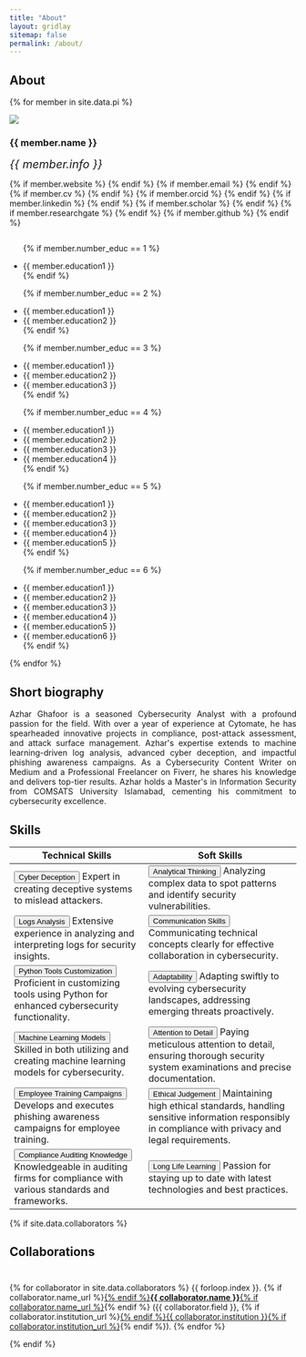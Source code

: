 ```yaml
---
title: "About"
layout: gridlay
sitemap: false
permalink: /about/
---
```


## About 


{% for member in site.data.pi %}

<div class="row">
  <img src="{{ site.url }}{{ site.baseurl }}/images/team/{{ member.photo-large }}" class="img-responsive avatar-about" />
  <h3>{{ member.name }}</h3>
  <i style="font-size:20px">{{ member.info }}</i><br>

  {% if member.website %}<a href="{{ member.website }}" target="_blank"><i class="fa fa-home fa-3x"></i></a> {% endif %}
  {% if member.email %}<a href="mailto:{{ member.email }}" target="_blank"><i class="fa fa-envelope-square fa-3x"></i></a> {% endif %}
  {% if member.cv %} <a href="{{ member.cv }}" target="_blank"><i class="ai ai-cv-square ai-3x"></i></a> {% endif %}
  {% if member.orcid %} <a href="{{ member.orcid }}" target="_blank"><i class="ai ai-orcid-square ai-3x"></i></a> {% endif %}
  {% if member.linkedin %} <a href="{{ member.linkedin }}" target="_blank"><i class="fa fa-linkedin-square fa-3x"></i></a> {% endif %}
  {% if member.scholar %} <a href="{{ member.scholar }}" target="_blank"><i class="ai ai-google-scholar-square ai-3x"></i></a> {% endif %}
  {% if member.researchgate %} <a href="{{ member.researchgate }}" target="_blank"><i class="ai ai-researchgate-square ai-3x"></i></a> {% endif %}
  {% if member.github %} <a href="{{ member.github }}" target="_blank"><i class="fa fa-github-square fa-3x"></i></a> {% endif %}
  <ul style="overflow: hidden">

  {% if member.number_educ == 1 %}
  <li> {{ member.education1 }} </li>
  {% endif %}

  {% if member.number_educ == 2 %}
  <li> {{ member.education1 }} </li>
  <li> {{ member.education2 }} </li>
  {% endif %}

  {% if member.number_educ == 3 %}
  <li> {{ member.education1 }} </li>
  <li> {{ member.education2 }} </li>
  <li> {{ member.education3 }} </li>
  {% endif %}

  {% if member.number_educ == 4 %}
  <li> {{ member.education1 }} </li>
  <li> {{ member.education2 }} </li>
  <li> {{ member.education3 }} </li>
  <li> {{ member.education4 }} </li>
  {% endif %}

  {% if member.number_educ == 5 %}
  <li> {{ member.education1 }} </li>
  <li> {{ member.education2 }} </li>
  <li> {{ member.education3 }} </li>
  <li> {{ member.education4 }} </li>
  <li> {{ member.education5 }} </li>
  {% endif %}

  {% if member.number_educ == 6 %}
  <li> {{ member.education1 }} </li>
  <li> {{ member.education2 }} </li>
  <li> {{ member.education3 }} </li>
  <li> {{ member.education4 }} </li>
  <li> {{ member.education5 }} </li>
  <li> {{ member.education6 }} </li>
  {% endif %}

  </ul>
</div>

{% endfor %}

## Short biography

<div class="short-bio">
 <p align="justify">Azhar Ghafoor is a seasoned Cybersecurity Analyst with a profound passion for the field. With over a year of experience at Cytomate, he has spearheaded innovative projects in compliance, post-attack assessment, and attack surface management. Azhar's expertise extends to machine learning-driven log analysis, advanced cyber deception, and impactful phishing awareness campaigns. As a Cybersecurity Content Writer on Medium and a Professional Freelancer on Fiverr, he shares his knowledge and delivers top-tier results. Azhar holds a Master's in Information Security from COMSATS University Islamabad, cementing his commitment to cybersecurity excellence.</p>
</div>



## Skills 

| Technical Skills | Soft Skills |
|---------------------------------------------------|---------------------------------------------------------|
| <button class="btn-completed">Cyber Deception</button> Expert in creating deceptive systems to mislead attackers. | <button class="btn-completed">Analytical Thinking</button> Analyzing complex data to spot patterns and identify security vulnerabilities. |
| <button class="btn-completed">Logs Analysis</button> Extensive experience in analyzing and interpreting logs for security insights. | <button class="btn-completed">Communication Skills</button> Communicating technical concepts clearly for effective collaboration in cybersecurity. |
| <button class="btn-completed">Python Tools Customization</button> Proficient in customizing tools using Python for enhanced cybersecurity functionality. | <button class="btn-completed">Adaptability</button> Adapting swiftly to evolving cybersecurity landscapes, addressing emerging threats proactively. |
| <button class="btn-completed">Machine Learning Models</button> Skilled in both utilizing and creating machine learning models for cybersecurity. | <button class="btn-completed">Attention to Detail</button> Paying meticulous attention to detail, ensuring thorough security system examinations and precise documentation. |
| <button class="btn-completed">Employee Training Campaigns</button> Develops and executes phishing awareness campaigns for employee training. | <button class="btn-completed">Ethical Judgement</button> Maintaining high ethical standards, handling sensitive information responsibly in compliance with privacy and legal requirements. |
| <button class="btn-completed">Compliance Auditing Knowledge</button> Knowledgeable in auditing firms for compliance with various standards and frameworks. | <button class="btn-completed"> Long Life Learning</button> Passion for staying up to date with latest technologies and best practices.



{% if site.data.collaborators %}
## Collaborations
<div class="rowl1" style="padding-top: 10px;">

{% for collaborator in site.data.collaborators %}
{{ forloop.index }}. {% if collaborator.name_url %}<a href="{{ collaborator.name_url }}" target="_blank">{% endif %}<strong>{{ collaborator.name }}</strong>{% if collaborator.name_url %}</a>{% endif %} ({{ collaborator.field }}, {% if collaborator.institution_url %}<a href="{{ collaborator.institution_url }}" target="_blank">{% endif %}{{ collaborator.institution }}{% if collaborator.institution_url %}</a>{% endif %}).
{% endfor %}
</div>
{% endif %}


